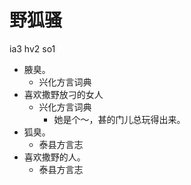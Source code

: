 # 野狐骚
ia3 hv2 so1
+ 腋臭。
  * 兴化方言词典
+ 喜欢撒野放刁的女人
  * 兴化方言词典
    - 她是个～，甚的门儿总玩得出来。
+ 狐臭。
  * 泰县方言志
+ 喜欢撒野的人。
  * 泰县方言志
